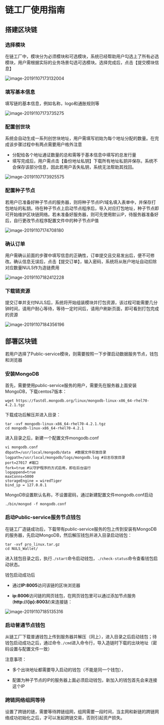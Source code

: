 # 链工厂使用指南

## 搭建区块链
### 选择模块
在链工厂中，模块分为必须模块和可选模块，系统已经帮助用户勾选上了所有必选模块，用户需根据实际的业务场景勾选可选模块。选择完成后，点击【提交模块信息】

![image-20191107173132004](./g_factory/1.png)

### 填写基本信息

填写链的基本信息，例如名称，logo和通胀规则等

![image-20191107173735275](./g_factory/2.png)

### 配置创世块

系统会自动生成一系列创世块地址，用户需填写初始为每个地址分配的数量。在完成该步骤过程中有两点需要用户格外注意

- 分配给各个地址通证数量的总和需等于基本信息中填写的总发行量
- 填写完成后，用户需点击【备份地址私钥】下载所有地址私钥并保存。系统不会保存该部分信息，因此若用户丢失私钥，系统无法帮助其找回。

![image-20191107173925575](./g_factory/3.png)

### 配置种子节点

若用户已准备好种子节点的服务器，则将种子节点IP/域名填入表单中，并保存打包地址的私钥。待在种子节点上启动节点程序后，导入对应打包地址，种子节点即可开始维护区块链网络。若未准备好服务器，则可先使用默认IP，待服务器准备好后，自行更改节点程序配置文件中的种子节点IP值

![image-20191107174708180](./g_factory/4.png)

### 确认订单

用户需确认前面的步骤中填写信息的正确性，订单提交且交易发出后，便不可修改。确认信息无误后，点击【提交订单】，输入密码，系统将从账户地址自动扣除对应数量NULS作为造链费用





![image-20191107182412228](./g_factory/5.png)

### 下载链资源

提交订单并支付NULS后，系统将开始组装模块并打包资源，该过程可能需要几分钟时间，请用户耐心等待，等待一定时间后，请用户刷新页面，即可看到打包完成的资源

![image-20191107184356196](./g_factory/6.png)

## 部署区块链

若用户选择了Public-service模块，则需要按照一下步骤启动数据服务节点，钱包和浏览器

### 安装MongoDB

首先，需要使用public-service服务的用户，需要先在服务器上面安装MongoDB，下载centos7版本：

```
wget https://fastdl.mongodb.org/linux/mongodb-linux-x86_64-rhel70-4.2.1.tgz
```

下载成功后解压并进入目录：

```
tar -xvf mongodb-linux-x86_64-rhel70-4.2.1.tgz
cd mongodb-linux-x86_64-rhel70-4.2.1
```

进入目录之后，新建一个配置文件mongodb.conf

```
vi mongodb.conf
dbpath=/usr/local/mongodb/data  #数据文件存放目录
logpath=/usr/local/mongodb/logs/mongodb.log #日志存放目录
port=27017 #端口
fork=true #以守护程序的方式启用，即在后台运行
logappend=true
maxConns=5000
storageEngine = wiredTiger
bind_ip = 127.0.0.1
```

MongoDB设置默认名称，不设置密码，通过新建配置文件mongodb.conf启动

```
./bin/mongod -f mongodb.conf
```

### 启动Public-service服务节点钱包

在链工厂造链成功后，下载带有public-service服务的包上传到安装有MongoDB的服务器，先启动MongoDB，然后解压钱包并进入目录启动钱包：

```
tar -xvf pro_linux.tar.gz 
cd NULS_Wallet/
```

进入钱包目录之后，执行`./start`命令启动钱包，`./check-status`命令查看钱包启动状态。

钱包启动成功后

- 通过**IP:8005**访问该链的区块浏览器

- **ip:8006**访问链的网页钱包，在网页钱包里可以通过添加节点服务(**http://{ip}:8003/**)来连接链：

![image-20191107185135316](./g_factory/7.png)

### 启动普通节点钱包

从链工厂下载普通钱包上传到服务器并解压（同上），进入目录之后启动钱包；待钱包启动成功之后，通过命令`./cmd`进入命令行，导入造链时下载的出块地址（密码设置与配置文件一致）

注意事项：

- 多个出块地址都需要导入启动的钱包（不能是同一个钱包），

- 配置为种子节点的IP的服务器上面必须启动钱包，新加入的钱包首先会来连接这个IP

### 跨链网络组网等待

设置了跨链的链，需要等待跨链组网，组网需要一段时间，当主网和新链的跨链网络成功初始化之后，才可以发起跨链交易，否则引起资产损失。